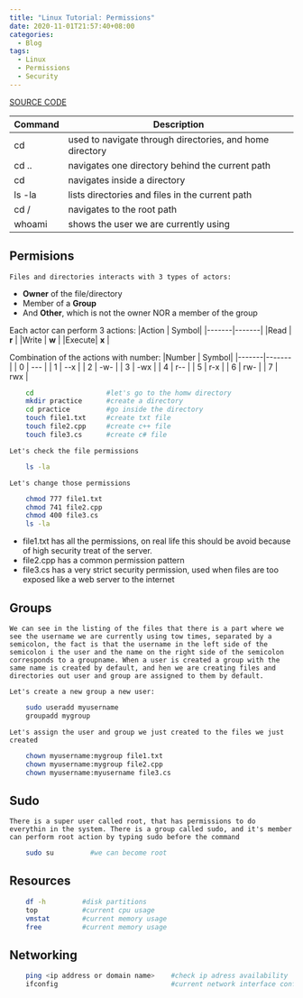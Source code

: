 ```yaml
---
title: "Linux Tutorial: Permissions"
date: 2020-11-01T21:57:40+08:00
categories:
  - Blog
tags:
  - Linux
  - Permissions
  - Security
---
```


[SOURCE CODE](https://github.com/eddy-dot/Linux-Tutorial)

| Command           | Description                                            | 
|-------------------|--------------------------------------------------------|
| cd                |used to navigate through directories, and home directory|
| cd ..             |navigates one directory behind the current path         | 
| cd <directoryname>|navigates inside a directory                            |
| ls -la            |lists directories and files in the current path         |
| cd /              |navigates to the root path                              |
| whoami            |shows the user we are currently using                   |

## Permisions

    Files and directories interacts with 3 types of actors:
-   **Owner** of the file/directory
-   Member of a **Group**
-   And **Other**, which is not the owner NOR a member of the group

Each actor can perform 3 actions:
|Action | Symbol| 
|-------|-------|
|Read   | **r** |
|Write  | **w** |
|Execute| **x** |

Combination of the actions with number:
|Number | Symbol| 
|-------|-------|
|   0   |  ---  |
|   1   |  --x  |
|   2   |  -w-  |
|   3   |  -wx  |
|   4   |  r--  |
|   5   |  r-x  |
|   6   |  rw-  |
|   7   |  rwx  |

```bash
    cd                  #let's go to the homw directory
    mkdir practice      #create a directory
    cd practice         #go inside the directory
    touch file1.txt     #create txt file
    touch file2.cpp     #create c++ file
    touch file3.cs      #create c# file
```
    Let's check the file permissions

```bash
    ls -la
```    
    Let's change those permissions

```bash
    chmod 777 file1.txt
    chmod 741 file2.cpp
    chmod 400 file3.cs
    ls -la
```
-    file1.txt has all the permissions, on real life this should be avoid because of high security treat of the server.
-   file2.cpp has a common permission pattern
-   file3.cs has a very strict security permission, used when files are too exposed like a web server to the internet

## Groups
    We can see in the listing of the files that there is a part where we see the username we are currently using tow times, separated by a semicolon, the fact is that the username in the left side of the semicolon i the user and the name on the right side of the semicolon corresponds to a groupname. When a user is created a group with the same name is created by default, and hen we are creating files and directories out user and group are assigned to them by default.

    Let's create a new group a new user:

```bash
    sudo useradd myusername
    groupadd mygroup
```
    Let's assign the user and group we just created to the files we just created
```bash
    chown myusername:mygroup file1.txt
    chown myusername:mygroup file2.cpp
    chown myusername:myusername file3.cs
```

## Sudo

    There is a super user called root, that has permissions to do everythin in the system. There is a group called sudo, and it's member can perform root action by typing sudo before the command
```bash
    sudo su         #we can become root
```
## Resources

```bash
    df -h         #disk partitions
    top           #current cpu usage
    vmstat        #current memory usage
    free          #current memory usage              
```
## Networking
```bash
    ping <ip address or domain name>    #check ip adress availability
    ifconfig                            #current network interface configuration